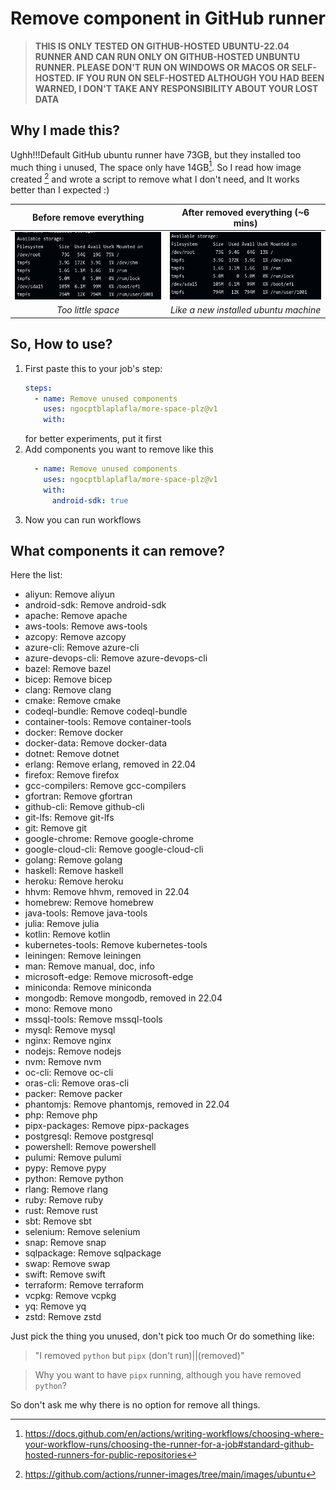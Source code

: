 # Remove component in GitHub runner

> **THIS IS ONLY TESTED ON GITHUB-HOSTED UBUNTU-22.04 RUNNER AND CAN RUN ONLY ON GITHUB-HOSTED UNBUNTU RUNNER.
> PLEASE DON'T RUN ON WINDOWS OR MACOS OR SELF-HOSTED. 
> IF YOU RUN ON SELF-HOSTED ALTHOUGH YOU HAD BEEN WARNED, I DON'T TAKE ANY RESPONSIBILITY ABOUT YOUR LOST DATA**

## Why I made this?

Ughh!!!Default GitHub ubuntu runner have 73GB, but they installed too much thing i unused, The space only have 14GB[^1].
So I read how image created [^2] and wrote a script to remove what I don't need, and It works better than I expected :)

| Before remove everything |  After removed everything (~6 mins)   |
|:------------------------:|:-------------------------------------:|
|   ![img.png](img.png)    |        ![img_1.png](img_1.png)        |
|    _Too little space_    | _Like a new installed ubuntu machine_ |

## So, How to use?

1. First paste this to your job's step:
    ```yaml
    steps:
      - name: Remove unused components
        uses: ngocptblaplafla/more-space-plz@v1
        with:
    ```
   for better experiments, put it first
2. Add components you want to remove like this
    ```yaml
      - name: Remove unused components
        uses: ngocptblaplafla/more-space-plz@v1
        with:
          android-sdk: true 
    ```
3. Now you can run workflows

## What components it can remove?

Here the list: 

- aliyun: Remove aliyun
- android-sdk: Remove android-sdk
- apache: Remove apache
- aws-tools: Remove aws-tools
- azcopy: Remove azcopy
- azure-cli: Remove azure-cli
- azure-devops-cli: Remove azure-devops-cli
- bazel: Remove bazel
- bicep: Remove bicep
- clang: Remove clang
- cmake: Remove cmake
- codeql-bundle: Remove codeql-bundle
- container-tools: Remove container-tools
- docker: Remove docker
- docker-data: Remove docker-data
- dotnet: Remove dotnet
- erlang: Remove erlang, removed in 22.04
- firefox: Remove firefox
- gcc-compilers: Remove gcc-compilers
- gfortran: Remove gfortran
- github-cli: Remove github-cli
- git-lfs: Remove git-lfs
- git: Remove git
- google-chrome: Remove google-chrome
- google-cloud-cli: Remove google-cloud-cli
- golang: Remove golang
- haskell: Remove haskell
- heroku: Remove heroku
- hhvm: Remove hhvm, removed in 22.04
- homebrew: Remove homebrew
- java-tools: Remove java-tools
- julia: Remove julia
- kotlin: Remove kotlin
- kubernetes-tools: Remove kubernetes-tools
- leiningen: Remove leiningen
- man: Remove manual, doc, info
- microsoft-edge: Remove microsoft-edge
- miniconda: Remove miniconda
- mongodb: Remove mongodb, removed in 22.04
- mono: Remove mono
- mssql-tools: Remove mssql-tools
- mysql: Remove mysql
- nginx: Remove nginx
- nodejs: Remove nodejs
- nvm: Remove nvm
- oc-cli: Remove oc-cli
- oras-cli: Remove oras-cli
- packer: Remove packer
- phantomjs: Remove phantomjs, removed in 22.04
- php: Remove php
- pipx-packages: Remove pipx-packages
- postgresql: Remove postgresql
- powershell: Remove powershell
- pulumi: Remove pulumi
- pypy: Remove pypy
- python: Remove python
- rlang: Remove rlang
- ruby: Remove ruby
- rust: Remove rust
- sbt: Remove sbt
- selenium: Remove selenium
- snap: Remove snap
- sqlpackage: Remove sqlpackage
- swap: Remove swap
- swift: Remove swift
- terraform: Remove terraform
- vcpkg: Remove vcpkg
- yq: Remove yq
- zstd: Remove zstd

Just pick the thing you unused, don't pick too much Or do something like: 

> "I removed `python` but `pipx` (don't run)||(removed)"

> Why you want to have `pipx` running, although you have removed `python`?

So don't ask me why there is no option for remove all things.

[^1]: https://docs.github.com/en/actions/writing-workflows/choosing-where-your-workflow-runs/choosing-the-runner-for-a-job#standard-github-hosted-runners-for-public-repositories
[^2]: https://github.com/actions/runner-images/tree/main/images/ubuntu